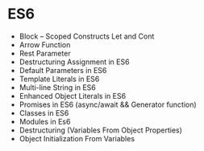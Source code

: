 # ES6
- Block – Scoped Constructs Let and Cont
- Arrow Function
- Rest Parameter
- Destructuring Assignment in ES6
- Default Parameters in ES6
- Template Literals in ES6
- Multi-line String in ES6
- Enhanced Object Literals in ES6
- Promises in ES6 (async/await && Generator function)
- Classes in ES6
- Modules in Es6
- Destructuring (Variables From Object Properties)
- Object Initialization From Variables
